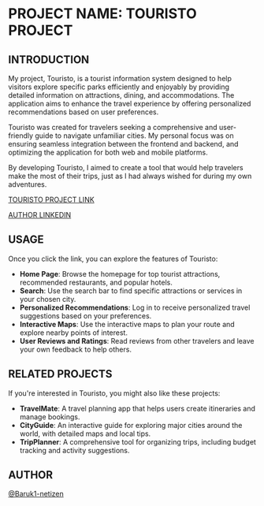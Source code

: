 # PROJECT NAME: TOURISTO PROJECT

## INTRODUCTION
My project, Touristo, is a tourist information system designed to help visitors explore specific parks efficiently and enjoyably by providing detailed information on attractions, dining, and accommodations. The application aims to enhance the travel experience by offering personalized recommendations based on user preferences.

Touristo was created for travelers seeking a comprehensive and user-friendly guide to navigate unfamiliar cities. My personal focus was on ensuring seamless integration between the frontend and backend, and optimizing the application for both web and mobile platforms.

By developing Touristo, I aimed to create a tool that would help travelers make the most of their trips, just as I had always wished for during my own adventures.

[TOURISTO PROJECT LINK](https://touristo-4.onrender.com)

[AUTHOR LINKEDIN](https://www.linkedin.com/in/baruk-ali-634085281)

## USAGE
Once you click the link, you can explore the features of Touristo:

- **Home Page**: Browse the homepage for top tourist attractions, recommended restaurants, and popular hotels.
- **Search**: Use the search bar to find specific attractions or services in your chosen city.
- **Personalized Recommendations**: Log in to receive personalized travel suggestions based on your preferences.
- **Interactive Maps**: Use the interactive maps to plan your route and explore nearby points of interest.
- **User Reviews and Ratings**: Read reviews from other travelers and leave your own feedback to help others.

## RELATED PROJECTS
If you're interested in Touristo, you might also like these projects:

- **TravelMate**: A travel planning app that helps users create itineraries and manage bookings.
- **CityGuide**: An interactive guide for exploring major cities around the world, with detailed maps and local tips.
- **TripPlanner**: A comprehensive tool for organizing trips, including budget tracking and activity suggestions.

## AUTHOR
[@Baruk1-netizen](https://www.linkedin.com/in/baruk-ali-634085281)
